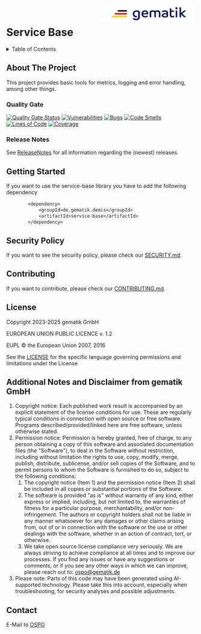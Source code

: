 <img align="right" width="250" height="47" src="media/Gematik_Logo_Flag.png"/> <br/>

# Service Base

<details>
  <summary>Table of Contents</summary>
  <ol>
    <li><a href="#about-the-project">About The Project</a></li>
    <li><a href="#getting-started">Getting Started</a></li>
    <li><a href="#security-policy">Security Policy</a></li>
    <li><a href="#contributing">Contributing</a></li>
    <li><a href="#license">License</a></li>
    <li><a href="#contact">Contact</a></li>
  </ol>
</details>

## About The Project

This project provides basic tools for metrics, logging and error handling, among other things.

### Quality Gate

[![Quality Gate Status](https://sonar.prod.ccs.gematik.solutions/api/project_badges/measure?project=de.gematik.demis%3Aservice-base&metric=alert_status&token=sqb_204b4d67922949e6f77c821ba32d05b83a471917)](https://sonar.prod.ccs.gematik.solutions/dashboard?id=de.gematik.demis%3Aservice-base)
[![Vulnerabilities](https://sonar.prod.ccs.gematik.solutions/api/project_badges/measure?project=de.gematik.demis%3Aservice-base&metric=vulnerabilities&token=sqb_204b4d67922949e6f77c821ba32d05b83a471917)](https://sonar.prod.ccs.gematik.solutions/dashboard?id=de.gematik.demis%3Aservice-base)
[![Bugs](https://sonar.prod.ccs.gematik.solutions/api/project_badges/measure?project=de.gematik.demis%3Aservice-base&metric=bugs&token=sqb_204b4d67922949e6f77c821ba32d05b83a471917)](https://sonar.prod.ccs.gematik.solutions/dashboard?id=de.gematik.demis%3Aservice-base)
[![Code Smells](https://sonar.prod.ccs.gematik.solutions/api/project_badges/measure?project=de.gematik.demis%3Aservice-base&metric=code_smells&token=sqb_204b4d67922949e6f77c821ba32d05b83a471917)](https://sonar.prod.ccs.gematik.solutions/dashboard?id=de.gematik.demis%3Aservice-base)
[![Lines of Code](https://sonar.prod.ccs.gematik.solutions/api/project_badges/measure?project=de.gematik.demis%3Aservice-base&metric=ncloc&token=sqb_204b4d67922949e6f77c821ba32d05b83a471917)](https://sonar.prod.ccs.gematik.solutions/dashboard?id=de.gematik.demis%3Aservice-base)
[![Coverage](https://sonar.prod.ccs.gematik.solutions/api/project_badges/measure?project=de.gematik.demis%3Aservice-base&metric=coverage&token=sqb_204b4d67922949e6f77c821ba32d05b83a471917)](https://sonar.prod.ccs.gematik.solutions/dashboard?id=de.gematik.demis%3Aservice-base)


### Release Notes

See [ReleaseNotes](ReleaseNotes.md) for all information regarding the (newest) releases.


## Getting Started

If you want to use the service-base library you have to add the following dependency

            <dependency>
                <groupId>de.gematik.demis</groupId>
                <artifactId>service-base</artifactId>
            </dependency>


## Security Policy
If you want to see the security policy, please check our [SECURITY.md](.github/SECURITY.md).

## Contributing
If you want to contribute, please check our [CONTRIBUTING.md](.github/CONTRIBUTING.md).

## License
Copyright 2023-2025 gematik GmbH

EUROPEAN UNION PUBLIC LICENCE v. 1.2

EUPL © the European Union 2007, 2016

See the [LICENSE](./LICENSE.md) for the specific language governing permissions and limitations under the License

## Additional Notes and Disclaimer from gematik GmbH

1. Copyright notice: Each published work result is accompanied by an explicit statement of the license conditions for use. These are regularly typical conditions in connection with open source or free software. Programs described/provided/linked here are free software, unless otherwise stated.
2. Permission notice: Permission is hereby granted, free of charge, to any person obtaining a copy of this software and associated documentation files (the "Software"), to deal in the Software without restriction, including without limitation the rights to use, copy, modify, merge, publish, distribute, sublicense, and/or sell copies of the Software, and to permit persons to whom the Software is furnished to do so, subject to the following conditions:
   1. The copyright notice (Item 1) and the permission notice (Item 2) shall be included in all copies or substantial portions of the Software.
   2. The software is provided "as is" without warranty of any kind, either express or implied, including, but not limited to, the warranties of fitness for a particular purpose, merchantability, and/or non-infringement. The authors or copyright holders shall not be liable in any manner whatsoever for any damages or other claims arising from, out of or in connection with the software or the use or other dealings with the software, whether in an action of contract, tort, or otherwise.
   3. We take open source license compliance very seriously. We are always striving to achieve compliance at all times and to improve our processes. If you find any issues or have any suggestions or comments, or if you see any other ways in which we can improve, please reach out to: ospo@gematik.de
3. Please note: Parts of this code may have been generated using AI-supported technology. Please take this into account, especially when troubleshooting, for security analyses and possible adjustments.

## Contact
E-Mail to [OSPO](mailto:ospo@gematik.de?subject=[OSPO]%20service-base)